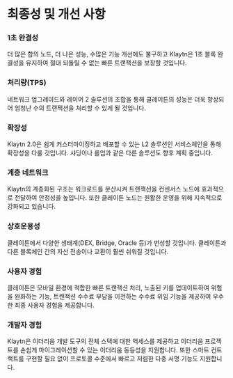 # 최종성 및 개선 사항



### 1초 완결성 <a id="vast-improvements-with-uncompromised-finality"></a>
더 많은 합의 노드, 더 나은 성능, 수많은 기능 개선에도 불구하고 Klaytn은 1초 블록 완결성을 유지하여 절대 되돌릴 수 없는 빠른 트랜잭션을 보장할 것입니다.

### 처리량(TPS) <a id="finality"></a>
네트워크 업그레이드와 레이어 2 솔루션의 조합을 통해 클레이튼의 성능은 더욱 향상되어 엄청난 수의 트랜잭션을 처리할 수 있게 될 것입니다.

### 확장성 <a id="throughput"></a>
Klaytn 2.0은 쉽게 커스터마이징하고 배포할 수 있는 L2 솔루션인 서비스체인을 통해 확장성을 다룰 것입니다. 샤딩이나 롤업과 같은 다른 솔루션도 향후 계획 중입니다.

### 계층 네트워크 <a id="scalability"></a>
Klaytn의 계층화된 구조는 워크로드를 분산시켜 트랜잭션을 컨센서스 노드에 효과적으로 전달하여 안정성을 높입니다. 또한 클레이튼 노드는 원활한 운영을 위해 지속적으로 강화되고 있습니다.

### 상호운용성 <a id="tiered-network"></a>
클레이튼에서 다양한 생태계(DEX, Bridge, Oracle 등)가 번성할 것입니다. 클레이튼과 다른 블록체인 간의 자산 전송이나 교환이 훨씬 쉬워질 것입니다.

### 사용자 경험 <a id="interoperability"></a>
클레이튼은 모바일 환경에 적합한 빠른 트랜잭션 처리, 노출된 키를 업데이트하여 위험을 완화하는 기능, 트랜잭션 수수료 부담을 이전하는 수수료 위임 기능을 제공하여 우수한 최종 사용자 경험을 제공합니다.

### 개발자 경험 <a id="user-experience"></a>
Klaytn은 이더리움 개발 도구의 전체 스택에 대한 액세스를 제공하고 이더리움 프로젝트를 손쉽게 마이그레이션할 수 있는 이더리움 동등성을 지원합니다. 또한 스마트 컨트랙트를 구현할 필요 없이 프로토콜 수준에서 빠르고 저렴한 다중 서명 기능도 지원합니다.
